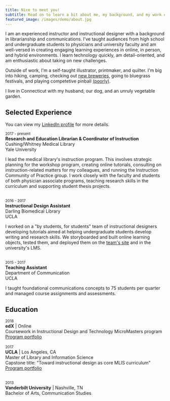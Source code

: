 ```yaml
---
title: Nice to meet you!
subtitle: Read on to learn a bit about me, my background, and my work experience.
featured_image: /images/demo/about.jpg
---
```


I am an experienced instructor and instructional designer with a background in librarianship and communications. I’ve taught audiences from high school and undergraduate students to physicians and university faculty and am well-versed in creating engaging learning experiences in online, in person, and hybrid environments. I learn technology quickly, am detail-oriented, and am enthusiastic about taking on new challenges. 

Outside of work, I'm a self-taught illustrator, printmaker, and quilter. I'm big into hiking, camping, checking out [new breweries](https://drive.google.com/open?id=1HfRg6F2EaqD8rMgdYwJWRZ6fwvU&usp=sharing), going to bluegrass festivals, and playing competetive pinball [(poorly)](http://crap.league.papa.org/playerInfo/113). 
 
I live in Connecticut with my husband, our dog, and an unruly vegetable garden. 


## Selected Experience
You can view my [LinkedIn profile](https://www.linkedin.com/in/caitlinemeyer/) for more details.

<small>2017 - present</small> <BR>
**Research and Education Librarian &amp; Coordinator of Instruction**<BR>
Cushing/Whitney Medical Library<BR>
Yale University<BR>

I lead the medical library's instruction program. This involves strategic planning for the workshop program, creating online tutorials, consulting on instruction-related matters for my colleagues, and running the Instruction Community of Practice group. I work closely with the faculty and students of both physician associate programs, teaching research skills in the curriculum and supporting student thesis projects. <BR><BR>

<small>2016 - 2017</small><BR>
**Instructional Design Assistant**<BR>
Darling Biomedical Library<BR>
UCLA<BR>

I worked on a "by students, for students" team of instructional designers developing tutorials aimed at helping undergraduate students develop writing and research skills. We storyboarded and built online learning objects, tested them, and deployed them on the [team's site](https://uclalibrary.github.io/research-tips) and in the university's LMS. <BR><BR>

<small>2015 - 2017</small> <BR>
**Teaching Assistant**<BR>
Department of Communication<BR>
UCLA<BR>

I taught foundational communications concepts to 75 students per quarter and managed course assignments and assessments. 
  
## Education

<small>2018</small> <BR>
  **edX** | Online <BR>
  Coursework in Instructional Design and Technology MicroMasters program<BR>
  [Program portfolio](https://caitlinmeyer.github.io/idt-portfolio/)<BR>
  <BR>
<small>2017</small><BR>
  **UCLA** | Los Angeles, CA<BR>
  Master of Library and Information Science<BR>
  Capstone title: "Toward instructional design as core MLIS curriculum"<BR>
  [Program portfolio](http://bit.ly/mlis-portfolio)<BR><BR>
  
<small>2013</small> <BR>
**Vanderbilt University** | Nashville, TN<BR>
  Bachelor of Arts, Communication Studies<BR>
  
